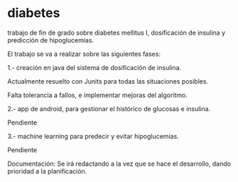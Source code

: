 # diabetes
trabajo de fin de grado sobre diabetes mellitus I, dosificación de insulina y predicción de hipoglucemias.

El trabajo se va a realizar sobre las siguientes fases:

1.- creación en java del sistema de dosificación de insulina.

Actualmente resuelto con Junits para todas las situaciones posibles. 

Falta tolerancia a fallos, e implementar mejoras del algoritmo.

2.- app de android, para gestionar el histórico de glucosas e insulina.

Pendiente

3.- machine learning para predecir y evitar hipoglucemias.

Pendiente


Documentación: Se irá redactando a la vez que se hace el desarrollo, dando prioridad a la planificación.
